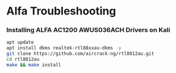 # Alfa Troubleshooting

### Installing ALFA AC1200 AWUS036ACH Drivers on Kali

```bash
apt update
apt install dkms realtek-rtl88xxau-dkms -y
git clone https://github.com/aircrack-ng/rtl8812au.git
cd rtl8812au
make && make install
```
